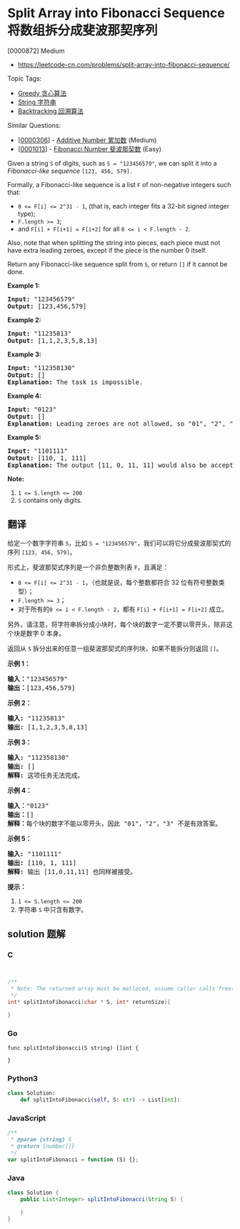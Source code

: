# Split Array into Fibonacci Sequence 将数组拆分成斐波那契序列

[0000872] Medium

- https://leetcode-cn.com/problems/split-array-into-fibonacci-sequence/

Topic Tags:

- [Greedy 贪心算法](https://leetcode-cn.com/tag/greedy/)
- [String 字符串](https://leetcode-cn.com/tag/string/)
- [Backtracking 回溯算法](https://leetcode-cn.com/tag/backtracking/)

Similar Questions:

- [[0000306](https://leetcode-cn.com/problems/additive-number/)] - [Additive Number 累加数](./0000306.additive-number.md) (Medium)
- [[0001013](https://leetcode-cn.com/problems/fibonacci-number/)] - [Fibonacci Number 斐波那契数](./0001013.fibonacci-number.md) (Easy)

Given a string `S` of digits, such as `S = "123456579"`, we can split it into a *Fibonacci-like sequence* `[123, 456, 579].`

Formally, a Fibonacci-like sequence is a list `F` of non-negative integers such that:

- `0 <= F[i] <= 2^31 - 1`, (that is, each integer fits a 32-bit signed integer type);
- `F.length >= 3`;
- and `F[i] + F[i+1] = F[i+2]` for all `0 <= i < F.length - 2`.

Also, note that when splitting the string into pieces, each piece must not have extra leading zeroes, except if the piece is the number 0 itself.

Return any Fibonacci-like sequence split from `S`, or return `[]` if it cannot be done.

**Example 1:**

<pre><strong>Input: </strong>"123456579"
<strong>Output: </strong>[123,456,579]
</pre>

**Example 2:**

<pre><strong>Input: </strong>"11235813"
<strong>Output: </strong>[1,1,2,3,5,8,13]
</pre>

**Example 3:**

<pre><strong>Input: </strong>"112358130"
<strong>Output: </strong>[]
<strong>Explanation: </strong>The task is impossible.
</pre>

**Example 4:**

<pre><strong>Input: </strong>"0123"
<strong>Output: </strong>[]
<strong>Explanation: </strong>Leading zeroes are not allowed, so "01", "2", "3" is not valid.
</pre>

**Example 5:**

<pre><strong>Input: </strong>"1101111"
<strong>Output: </strong>[110, 1, 111]
<strong>Explanation: </strong>The output [11, 0, 11, 11] would also be accepted.
</pre>

**Note:**

1.  `1 <= S.length <= 200`
2.  `S` contains only digits.

## 翻译

给定一个数字字符串 `S`，比如 `S = "123456579"`，我们可以将它分成斐波那契式的序列 `[123, 456, 579]`。

形式上，斐波那契式序列是一个非负整数列表 `F`，且满足：

- `0 <= F[i] <= 2^31 - 1`，（也就是说，每个整数都符合 32 位有符号整数类型）；
- `F.length >= 3`；
- 对于所有的`0 <= i < F.length - 2`，都有 `F[i] + F[i+1] = F[i+2]` 成立。

另外，请注意，将字符串拆分成小块时，每个块的数字一定不要以零开头，除非这个块是数字 0 本身。

返回从 `S` 拆分出来的任意一组斐波那契式的序列块，如果不能拆分则返回 `[]`。

**示例 1：**

<pre><strong>输入：</strong>"123456579"
<strong>输出：</strong>[123,456,579]
</pre>

**示例 2：**

<pre><strong>输入: </strong>"11235813"
<strong>输出: </strong>[1,1,2,3,5,8,13]
</pre>

**示例 3：**

<pre><strong>输入: </strong>"112358130"
<strong>输出: </strong>[]
<strong>解释: </strong>这项任务无法完成。
</pre>

**示例 4：**

<pre><strong>输入：</strong>"0123"
<strong>输出：</strong>[]
<strong>解释：</strong>每个块的数字不能以零开头，因此 "01"，"2"，"3" 不是有效答案。
</pre>

**示例 5：**

<pre><strong>输入: </strong>"1101111"
<strong>输出: </strong>[110, 1, 111]
<strong>解释: </strong>输出 [11,0,11,11] 也同样被接受。
</pre>

**提示：**

1.  `1 <= S.length <= 200`
2.  字符串 `S` 中只含有数字。

## solution 题解

### C

```c


/**
 * Note: The returned array must be malloced, assume caller calls free().
 */
int* splitIntoFibonacci(char * S, int* returnSize){

}


```

### Go

```golang
func splitIntoFibonacci(S string) []int {

}
```

### Python3

```python
class Solution:
    def splitIntoFibonacci(self, S: str) -> List[int]:

```

### JavaScript

```javascript
/**
 * @param {string} S
 * @return {number[]}
 */
var splitIntoFibonacci = function (S) {};
```

### Java

```java
class Solution {
    public List<Integer> splitIntoFibonacci(String S) {

    }
}
```
